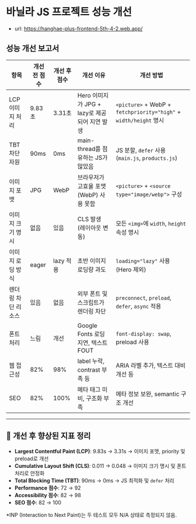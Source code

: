 # 바닐라 JS 프로젝트 성능 개선

- url: https://hanghae-plus-frontend-5th-4-2.web.app/

## 성능 개선 보고서

| 항목 | 개선 전 점수 | 개선 후 점수 | 개선 이유 | 개선 방법 |
|------|--------------|--------------|-----------|------------|
| LCP 이미지 처리 | 9.83초 | 3.31초 | Hero 이미지가 JPG + lazy로 제공되어 지연 발생 | `<picture>` + WebP + `fetchpriority="high"` + `width/height` 명시 |
| TBT 차단 자원 | 90ms | 0ms | main-thread를 점유하는 JS가 많았음 | JS 분할, `defer` 사용 (`main.js`, `products.js`) |
| 이미지 포맷 | JPG | WebP | 브라우저가 고효율 포맷(WebP) 사용 못함 | `<picture>` + `<source type="image/webp">` 구성 |
| 이미지 크기 명시 | 없음 | 있음 | CLS 발생 (레이아웃 변동) | 모든 `<img>`에 `width`, `height` 속성 명시 |
| 이미지 로딩 방식 | eager | lazy 적용 | 초반 이미지 로딩량 과도 | `loading="lazy"` 사용 (Hero 제외) |
| 렌더링 차단 리소스 | 있음 | 없음 | 외부 폰트 및 스크립트가 렌더링 차단 | `preconnect`, `preload`, `defer`, `async` 적용 |
| 폰트 처리 | 느림 | 개선 | Google Fonts 로딩 지연, 텍스트 FOUT | `font-display: swap`, preload 사용 |
| 웹 접근성 | 82% | 98% | label 누락, contrast 부족 등 | ARIA 라벨 추가, 텍스트 대비 개선 등 |
| SEO | 82% | 100% | 메타 태그 미비, 구조화 부족 | 메타 정보 보완, semantic 구조 개선 |

---

## 🧩 개선 후 향상된 지표 정리

- **Largest Contentful Paint (LCP)**: 9.83s → 3.31s → 이미지 포맷, priority 및 preload로 개선
- **Cumulative Layout Shift (CLS)**: 0.011 → 0.048 → 이미지 크기 명시 및 폰트 처리로 안정화
- **Total Blocking Time (TBT)**: 90ms → 0ms → JS 최적화 및 `defer` 처리
- **Performance 점수**: 72 → 92
- **Accessibility 점수**: 82 → 98
- **SEO 점수**: 82 → 100


*INP (Interaction to Next Paint)는 두 테스트 모두 N/A 상태로 측정되지 않음.
